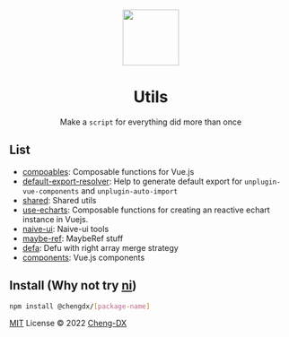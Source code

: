 <br>

<p align="center">
<img width="100px" src="https://api.iconify.design/arcticons:folder-utilities.svg?color=%23a88a8a"/>
</p>

<h1 align="center">Utils</h1>

<p align="center">Make a <code>script</code> for everything did more than once</p>

## List
- [compoables](./packages/composables/README.md): Composable functions for Vue.js
- [default-export-resolver](./packages/default-export-resolver/README.md): Help to generate default export for `unplugin-vue-components` and `unplugin-auto-import`
- [shared](./packages/shared/README.md): Shared utils
- [use-echarts](./packages/use-echarts/README.md): Composable functions for creating an reactive echart instance in Vuejs.
- [naive-ui](./packages/naive-ui/README.md): Naive-ui tools
- [maybe-ref](./packages/maybe-ref/README.md): MaybeRef stuff
- [defa](./packages/defa/README.md): Defu with right array merge strategy
- [components](./packages/components/README.md): Vue.js components

## Install (Why not try [ni](https://github.com/antfu/ni))
```sh
npm install @chengdx/[package-name]
```


[MIT](../LICENSE) License © 2022 [Cheng-DX](https://github.com/Cheng-DX)
